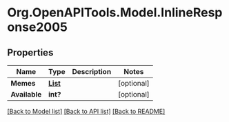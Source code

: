 # Org.OpenAPITools.Model.InlineResponse2005

## Properties

Name | Type | Description | Notes
------------ | ------------- | ------------- | -------------
**Memes** | [**List<InlineResponse2005Memes>**](InlineResponse2005Memes.md) |  | [optional] 
**Available** | **int?** |  | [optional] 

[[Back to Model list]](../README.md#documentation-for-models) [[Back to API list]](../README.md#documentation-for-api-endpoints) [[Back to README]](../README.md)

